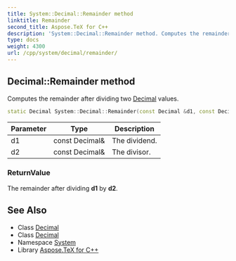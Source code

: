 ```yaml
---
title: System::Decimal::Remainder method
linktitle: Remainder
second_title: Aspose.TeX for C++
description: 'System::Decimal::Remainder method. Computes the remainder after dividing two Decimal values in C++.'
type: docs
weight: 4300
url: /cpp/system/decimal/remainder/
---
```

## Decimal::Remainder method


Computes the remainder after dividing two [Decimal](../) values.

```cpp
static Decimal System::Decimal::Remainder(const Decimal &d1, const Decimal &d2)
```


| Parameter | Type | Description |
| --- | --- | --- |
| d1 | const Decimal\& | The dividend. |
| d2 | const Decimal\& | The divisor. |

### ReturnValue

The remainder after dividing **d1** by **d2**.

## See Also

* Class [Decimal](../)
* Class [Decimal](../)
* Namespace [System](../../)
* Library [Aspose.TeX for C++](../../../)
